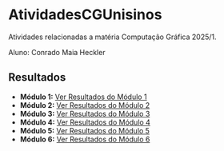 # AtividadesCGUnisinos

Atividades relacionadas a matéria Computação Gráfica 2025/1.

Aluno: Conrado Maia Heckler

## Resultados

* **Módulo 1:** [Ver Resultados do Módulo 1](src/m1/RESULT.md)
* **Módulo 2:** [Ver Resultados do Módulo 2](src/m2/RESULT.md)
* **Módulo 3:** [Ver Resultados do Módulo 3](src/m3/RESULT.md)
* **Módulo 4:** [Ver Resultados do Módulo 4](src/m4/RESULT.md)
* **Módulo 5:** [Ver Resultados do Módulo 5](src/m5/RESULT.md)
* **Módulo 6:** [Ver Resultados do Módulo 6](src/m6/RESULT.md)
